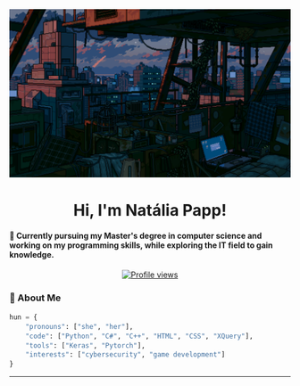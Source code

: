 <!-- MasterHead -->
<a href="https://github.com/Nuventh/nuventh/blob/main/fallout.gif">
  <img src="https://github.com/Nuventh/nuventh/blob/main/fallout.gif" alt="Fallout GIF" style="width:auto; height:auto"/>
</a>

<!-- Greeting -->
<h1 align="center"> Hi, I'm Natália Papp! </h1>

<h4 align=""left>🌟 Currently pursuing my Master's degree in computer science and working on my programming skills, while exploring the IT field to gain knowledge.</h4>

<div align="center"> 
<a href="https://github. com/Nuventh">
  <img width="162px" 
       src="https://komarev.com/ghpvc/?username=Nuventh&label=Profile%20views&color=318CE7&style=for-the-badge" 
       alt="Profile views" /></a>
 </div>

<!-- About me -->
 <h3 align="left">💫 About Me</h3>
 
```python
hun = {
    "pronouns": ["she", "her"],
    "code": ["Python", "C#", "C++", "HTML", "CSS", "XQuery"],
    "tools": ["Keras", "Pytorch"],
    "interests": ["cybersecurity", "game development"]
}
```
---
